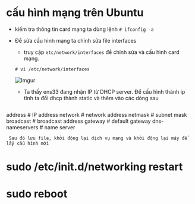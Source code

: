 ﻿# cấu hình mạng trên Ubuntu  

- kiểm tra thông tin card mạng ta dùng lệnh `# ifconfig -a` 
- Để sửa cấu hình mạng ta chỉnh sửa file interfaces 
  - truy cập `etc/network/interfaces` để chỉnh sửa và cấu hình card mạng.
  ```
  # vi /etc/network/interfaces
  ```
  ![Imgur](https://i.imgur.com/WAp2XFc.png) 
  
  - Ta thấy ens33 đang nhận IP từ DHCP server. Để cấu hình thành ip tĩnh ta đổi dhcp thành static và thêm vào các dòng sau
  ``` 
address     # IP address
network      # network address
netmask     # subnet mask
broadcast  # broadcast address
gateway       # default gateway
dns-nameservers  # name server
```
 Sau đó lưu file, khởi động lại dịch vụ mạng và khởi động lại máy để lấy cấu hình mới 
 ```
 # sudo /etc/init.d/networking restart 
 # sudo reboot
 ```